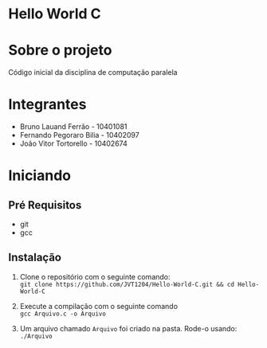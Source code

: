 # Hello World C

# Sobre o projeto

Código inicial da disciplina de computação paralela

# Integrantes

- Bruno Lauand Ferrão - 10401081
- Fernando Pegoraro Bilia - 10402097
- João Vitor Tortorello - 10402674

# Iniciando

## Pré Requisitos

- git
- gcc

## Instalação

1. Clone o repositório com o seguinte comando:\
`git clone https://github.com/JVT1204/Hello-World-C.git && cd Hello-World-C`

2. Execute a compilação com o seguinte comando\
`gcc Arquivo.c -o Arquivo`

3. Um arquivo chamado `Arquivo` foi criado na pasta. Rode-o usando:\
`./Arquivo`